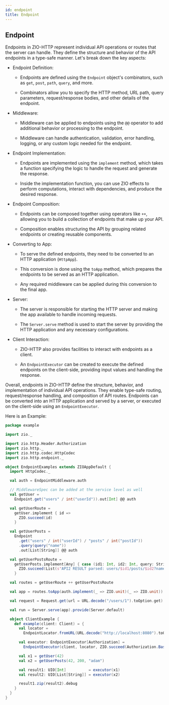 ```yaml
---
id: endpoint
title: Endpoint
---
```


## Endpoint

Endpoints in ZIO-HTTP represent individual API operations or routes that the server can handle. They define the structure and behavior of the API endpoints in a type-safe manner. Let's break down the key aspects:

- Endpoint Definition:
  - Endpoints are defined using the `Endpoint` object's combinators, such as `get`, `post`, `path`, `query`, and more.
  
  - Combinators allow you to specify the HTTP method, URL path, query parameters, request/response bodies, and other details of the endpoint.

- Middleware:
  - Middleware can be applied to endpoints using the `@@` operator to add additional behavior or processing to the endpoint.

  - Middleware can handle authentication, validation, error handling, logging, or any custom logic needed for the endpoint.

- Endpoint Implementation:
  - Endpoints are implemented using the `implement` method, which takes a function specifying the logic to handle the request and generate the response.

  - Inside the implementation function, you can use ZIO effects to perform computations, interact with dependencies, and produce the desired response.

- Endpoint Composition:
  - Endpoints can be composed together using operators like `++`, allowing you to build a collection of endpoints that make up your API.

  - Composition enables structuring the API by grouping related endpoints or creating reusable components.

- Converting to App:
  - To serve the defined endpoints, they need to be converted to an HTTP application (`HttpApp`).

  - This conversion is done using the `toApp` method, which prepares the endpoints to be served as an HTTP application.

  - Any required middleware can be applied during this conversion to the final app.

- Server:
  - The server is responsible for starting the HTTP server and making the app available to handle incoming requests.

  - The `Server.serve` method is used to start the server by providing the HTTP application and any necessary configurations.

- Client Interaction:
  - ZIO-HTTP also provides facilities to interact with endpoints as a client.

  - An `EndpointExecutor` can be created to execute the defined endpoints on the client-side, providing input values and handling the response.

Overall, endpoints in ZIO-HTTP define the structure, behavior, and implementation of individual API operations. They enable type-safe routing, request/response handling, and composition of API routes. Endpoints can be converted into an HTTP application and served by a server, or executed on the client-side using an `EndpointExecutor`.

Here is an Example:

```scala
package example

import zio._

import zio.http.Header.Authorization
import zio.http._
import zio.http.codec.HttpCodec
import zio.http.endpoint._

object EndpointExamples extends ZIOAppDefault {
  import HttpCodec._

  val auth = EndpointMiddleware.auth

  // MiddlewareSpec can be added at the service level as well
  val getUser =
    Endpoint.get("users" / int("userId")).out[Int] @@ auth

  val getUserRoute =
    getUser.implement { id =>
      ZIO.succeed(id)
    }

  val getUserPosts =
    Endpoint
      .get("users" / int("userId") / "posts" / int("postId"))
      .query(query("name"))
      .out[List[String]] @@ auth

  val getUserPostsRoute =
    getUserPosts.implement[Any] { case (id1: Int, id2: Int, query: String) =>
      ZIO.succeed(List(s"API2 RESULT parsed: users/$id1/posts/$id2?name=$query"))
    }

  val routes = getUserRoute ++ getUserPostsRoute

  val app = routes.toApp(auth.implement(_ => ZIO.unit)(_ => ZIO.unit))

  val request = Request.get(url = URL.decode("/users/1").toOption.get)

  val run = Server.serve(app).provide(Server.default)

  object ClientExample {
    def example(client: Client) = {
      val locator =
        EndpointLocator.fromURL(URL.decode("http://localhost:8080").toOption.get)

      val executor: EndpointExecutor[Authorization] =
        EndpointExecutor(client, locator, ZIO.succeed(Authorization.Basic("user", "pass")))

      val x1 = getUser(42)
      val x2 = getUserPosts(42, 200, "adam")

      val result1: UIO[Int]          = executor(x1)
      val result2: UIO[List[String]] = executor(x2)

      result1.zip(result2).debug
    }
  }
}
```